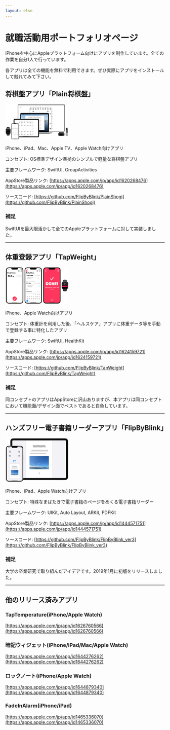 ```yaml
---
layout: else
---
```


就職活動用ポートフォリオページ
==========================
iPhoneを中心にAppleプラットフォーム向けにアプリを制作しています。全ての作業を自分1人で行っています。

各アプリは全ての機能を無料で利用できます。ぜひ実際にアプリをインストールして触れてみて下さい。

将棋盤アプリ「Plain将棋盤」
-----------------------
<img src="image ps.png" width="200">

iPhone、iPad、Mac、Apple TV、Apple Watch向けアプリ

コンセプト: OS標準デザイン準拠のシンプルで軽量な将棋盤アプリ

主要フレームワーク: SwiftUI, GroupActivities

AppStore製品リンク: [https://apps.apple.com/jp/app/id1620268476](https://apps.apple.com/jp/app/id1620268476)

ソースコード: [https://github.com/FlipByBlink/PlainShogi](https://github.com/FlipByBlink/PlainShogi)

### 補足
SwiftUIを最大限活かして全てのAppleプラットフォームに対して実装しました。

* * *

体重登録アプリ「TapWeight」
------------------------
<img src="image tw.png" width="200">

iPhone、Apple Watch向けアプリ

コンセプト: 体重計を利用した後、「ヘルスケア」アプリに体重データ等を手動で登録する事に特化したアプリ

主要フレームワーク: SwiftUI, HealthKit

AppStore製品リンク: [https://apps.apple.com/jp/app/id1624159721](https://apps.apple.com/jp/app/id1624159721)

ソースコード: [https://github.com/FlipByBlink/TapWeight](https://github.com/FlipByBlink/TapWeight)

### 補足
同コンセプトのアプリはAppStoreに沢山ありますが、本アプリは同コンセプトにおいて機能面/デザイン面でベストであると自負しています。

* * *

ハンズフリー電子書籍リーダーアプリ「FlipByBlink」
------------------------------------------
<img src="image fbb.png" width="200">

iPhone、iPad、Apple Watch向けアプリ

コンセプト: 特殊なまばたきで電子書籍のページをめくる電子書籍リーダー

主要フレームワーク: UIKit, Auto Layout, ARKit, PDFKit

AppStore製品リンク: [https://apps.apple.com/jp/app/id1444571751](https://apps.apple.com/jp/app/id1444571751)

ソースコード: [https://github.com/FlipByBlink/FlipByBlink_ver3](https://github.com/FlipByBlink/FlipByBlink_ver3)

### 補足
大学の卒業研究で取り組んだアイデアです。2019年1月に初版をリリースしました。

* * *

他のリリース済みアプリ
-------------------
### TapTemperature(iPhone/Apple Watch)
[https://apps.apple.com/jp/app/id1626760566](https://apps.apple.com/jp/app/id1626760566)

### 暗記ウィジェット(iPhone/iPad/Mac/Apple Watch)
[https://apps.apple.com/jp/app/id1644276262](https://apps.apple.com/jp/app/id1644276262)

### ロックノート(iPhone/Apple Watch)
[https://apps.apple.com/jp/app/id1644879340](https://apps.apple.com/jp/app/id1644879340)

### FadeInAlarm(iPhone/iPad)
[https://apps.apple.com/jp/app/id1465336070](https://apps.apple.com/jp/app/id1465336070)
